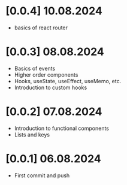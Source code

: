 # [0.0.4] 10.08.2024
 - basics of react router

# [0.0.3] 08.08.2024
 - Basics of events
 - Higher order components 
 - Hooks, useState, useEffect, useMemo, etc. 
 - Introduction to custom hooks

# [0.0.2] 07.08.2024 
 - Introduction to functional components
 - Lists and keys


# [0.0.1] 06.08.2024 
 - First commit and push

 